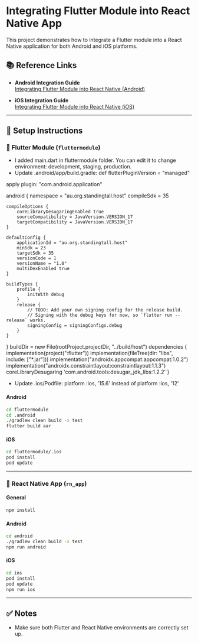 # Integrating Flutter Module into React Native App

This project demonstrates how to integrate a Flutter module into a React Native application for both Android and iOS platforms.

## 📚 Reference Links

- **Android Integration Guide**  
  [Integrating Flutter Module into React Native (Android)](https://medium.com/@vidsagar/integrating-flutter-module-into-react-native-apps-33ff8359e4ab)

- **iOS Integration Guide**  
  [Integrating Flutter Module into React Native (iOS)](https://medium.com/@vidsagar/integration-of-flutter-app-as-a-component-in-react-native-ios-app-4b14ce47bfea)

---

## 🧩 Setup Instructions

### 🔧 Flutter Module (`fluttermodule`)

- I added main.dart in fluttermodule folder. You can edit it to change environment: development, staging, production.
- Update .android/app/build.gradle: 
def flutterPluginVersion = "managed"

apply plugin: "com.android.application"

android {
    namespace = "au.org.standingtall.host"
    compileSdk = 35

    compileOptions {
        coreLibraryDesugaringEnabled true
        sourceCompatibility = JavaVersion.VERSION_17
        targetCompatibility = JavaVersion.VERSION_17
    }

    defaultConfig {
        applicationId = "au.org.standingtall.host"
        minSdk = 23
        targetSdk = 35
        versionCode = 1
        versionName = "1.0"
        multiDexEnabled true
    }

    buildTypes {
        profile {
            initWith debug
        }
        release {
            // TODO: Add your own signing config for the release build.
            // Signing with the debug keys for now, so `flutter run --release` works.
            signingConfig = signingConfigs.debug
        }
    }

}
buildDir = new File(rootProject.projectDir, "../build/host")
dependencies {
    implementation(project(":flutter"))
    implementation(fileTree(dir: "libs", include: ["*.jar"]))
    implementation("androidx.appcompat:appcompat:1.0.2")
    implementation("androidx.constraintlayout:constraintlayout:1.1.3")
    coreLibraryDesugaring 'com.android.tools:desugar_jdk_libs:1.2.2'
}

- Update .ios/Podfile: platform :ios, '15.6' instead of platform :ios, '12'

#### Android
```bash
cd fluttermodule
cd .android
./gradlew clean build -x test
flutter build aar
```

#### iOS
```bash
cd fluttermodule/.ios
pod install
pod update
```

---

### 📱 React Native App (`rn_app`)

#### General
```bash
npm install
```

#### Android
```bash
cd android
./gradlew clean build -x test
npm run android
```

#### iOS
```bash
cd ios
pod install
pod update
npm run ios
```

---

## ✅ Notes

- Make sure both Flutter and React Native environments are correctly set up.
